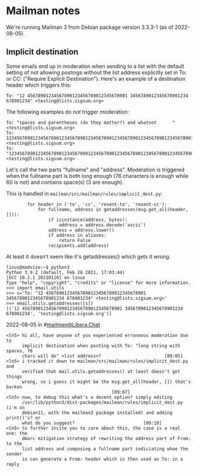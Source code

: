 # Mailman notes

We're running Mailman 3 from Debian package version 3.3.3-1 (as of 2022-08-05).


## Implicit destination

Some emails end up in moderation when sending to a list with the
default setting of not allowing postings without the list address
explicitly set in To: or CC: ("Require Explicit Destination"). Here's
an example of a destination header which triggers this:

    To: "12 45678901234567890123456789012345678901 3456789012345678901234 678901234" <testing@lists.sigsum.org>

The following examples do _not_ trigger moderation:

    To: "spaces and parentheses (do they matter?) and whatnot      " <testing@lists.sigsum.org>
	To: 1234567890123456789012345678901234567890123456789012345678901234567890123456 <testing@lists.sigsum.org>
	To: "12345678901234567890123456789012345678901234567890123456789012345678901234" <testing@lists.sigsum.org>

Let's call the two parts "fullname" and "address". Moderation is
triggered when the fullname part is both long enough (76 characters is
enough while 60 is not) and contains space(s) (3 are enough).

This is handled in `mailman/src/mailman/rules/implicit_dest.py`:

```
        for header in ('to', 'cc', 'resent-to', 'resent-cc'):
            for fullname, address in getaddresses(msg.get_all(header, [])):
                if isinstance(address, bytes):
                    address = address.decode('ascii')
                address = address.lower()
                if address in aliases:
                    return False
                recipients.add(address)
```

At least it doesn't seem like it's getaddresses() which gets it wrong.
```
linus@madvise:~$ python3
Python 3.9.2 (default, Feb 28 2021, 17:03:44)
[GCC 10.2.1 20210110] on linux
Type "help", "copyright", "credits" or "license" for more information.
>>> import email.utils
>>> s='To: "12 45678901234567890123456789012345678901 3456789012345678901234 678901234" <testing@lists.sigsum.org>'
>>> email.utils.getaddresses([s])
[('12 45678901234567890123456789012345678901 3456789012345678901234 678901234', 'testing@lists.sigsum.org')]
```


2022-08-05 in #mailman@Libera.Chat
```
<ln5> hi all, have anyone of you experienced erroneous moderation due to
      implicit destination when posting with To: "long string with spaces, 76
      chars will do" <list address>?				        [09:05]
<ln5> i tracked it down to mailman/src/mailman/rules/implicit_dest.py and
      verified that mail.utils.getaddresses() at least doesn't get things
      wrong, so i guess it might be the msg.get_all(header, []) that's borken
								        [09:07]
<ln5> now, to debug this what's a decent option? simply editing
      /usr/lib/python3/dist-packages/mailman/rules/implicit_dest.py (i'm on
      debian11, with the mailman3 package installed) and adding print()'s? or
      what do you suggest?					        [09:10]
<ln5> to further incite you to care about this, the case is a real one: the
      dmarc mitigation strategy of rewriting the address part of From: to the
      list address and composing a fullname part indiciating whoe the sender
      is can generate a From: header which is then used as To: in a reply
```
